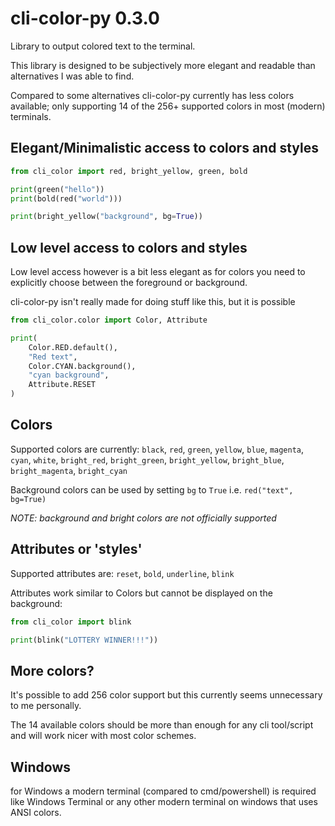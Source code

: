 # cli-color-py 0.3.0

Library to output colored text to the terminal.

This library is designed to be subjectively more elegant and readable than
alternatives I was able to find.

Compared to some alternatives cli-color-py currently has less colors available;
only supporting 14 of the 256+ supported colors in most (modern) terminals.

## Elegant/Minimalistic access to colors and styles

``` python
from cli_color import red, bright_yellow, green, bold

print(green("hello"))
print(bold(red("world")))

print(bright_yellow("background", bg=True))
```

## Low level access to colors and styles

Low level access however is a bit less elegant as for colors you need to
explicitly choose between the foreground or background.

cli-color-py isn't really made for doing stuff like this, but it is possible

```python
from cli_color.color import Color, Attribute

print(
    Color.RED.default(),
    "Red text",
    Color.CYAN.background(),
    "cyan background",
    Attribute.RESET
)
```

## Colors

Supported colors are currently: `black`, `red`, `green`, `yellow`, `blue`,
`magenta`, `cyan`, `white`, `bright_red`, `bright_green`, `bright_yellow`,
`bright_blue`, `bright_magenta`, `bright_cyan`

Background colors can be used by setting `bg` to `True` i.e. `red("text", bg=True)`

_NOTE: background and bright colors are not officially supported_

## Attributes or 'styles'

Supported attributes are: `reset`, `bold`, `underline`, `blink`

Attributes work similar to Colors but cannot be displayed on the background:

``` python
from cli_color import blink

print(blink("LOTTERY WINNER!!!"))
```

## More colors?

It's possible to add 256 color support but this currently seems unnecessary
to me personally.

The 14 available colors should be more than enough for any cli tool/script and
will work nicer with most color schemes.

## Windows

for Windows a modern terminal (compared to cmd/powershell) is required like
Windows Terminal or any other modern terminal on windows that uses ANSI colors.
